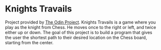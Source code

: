 # Knights Travails
Project provided by [The Odin Project](https://www.theodinproject.com).
Knights Travails is a game where you play as the knight from Chess. He moves once to the right or left, and twice either up or down. The goal of this project is to build a program that gives the user the shortest path to their desired location on the Chess board, starting from the center.